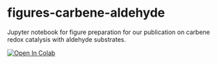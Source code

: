 # figures-carbene-aldehyde
Jupyter notebook for figure preparation for our publication on carbene redox catalysis with aldehyde substrates.

[![Open In Colab](https://colab.research.google.com/assets/colab-badge.svg)](https://colab.research.google.com/github/BaikgrpKAIST/figures-carbene-aldehyde/blob/main/carbene-aldehyde_figures.ipynb)
